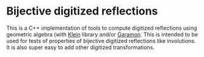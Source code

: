 # Bijective digitized reflections
This is a C++ implementation of tools to compute digitized reflections using geometric algebra (with [Klein](https://github.com/jeremyong/klein) library and/or [Garamon](https://github.com/vincentnozick/garamon). This is intended to be used for tests of properties of bijective digitized reflections like involutions. It is also super easy to add other digitized transformations. 

